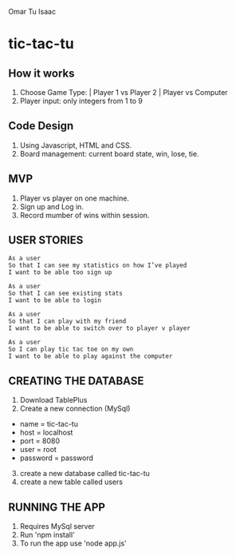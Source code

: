 Omar Tu Isaac

# tic-tac-tu

## How it works

1. Choose Game Type: | Player 1 vs Player 2 | Player vs Computer
2. Player input: only integers from 1 to 9

## Code Design

1. Using Javascript, HTML and CSS.
2. Board management: current board state, win, lose, tie.

## MVP

1. Player vs player on one machine.
2. Sign up and Log in.
3. Record mumber of wins within session.

## USER STORIES
```
As a user
So that I can see my statistics on how I’ve played
I want to be able too sign up
```
```
As a user
So that I can see existing stats
I want to be able to login
```
```
As a user
So that I can play with my friend
I want to be able to switch over to player v player
```
```
As a user
So I can play tic tac toe on my own
I want to be able to play against the computer
```
## CREATING THE DATABASE

1. Download TablePlus
2. Create a new connection (MySql)
  - name = tic-tac-tu
  - host = localhost
  - port = 8080
  - user = root
  - password = password
3. create a new database called tic-tac-tu
4. create a new table called users

## RUNNING THE APP

1. Requires MySql server
2. Run 'npm install'
3. To run the app use 'node app.js'
